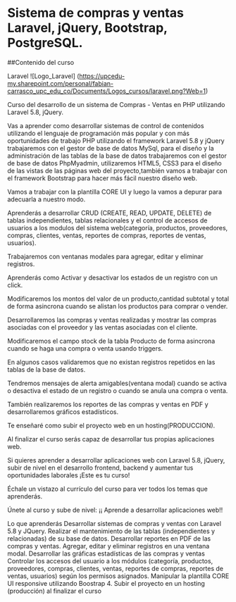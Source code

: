 # Sistema de compras y ventas Laravel, jQuery, Bootstrap, PostgreSQL.

##Contenido del curso

Laravel ![Logo_Laravel] (https://upcedu-my.sharepoint.com/personal/fabian-carrasco_upc_edu_co/Documents/Logos_cursos/laravel.png?Web=1)

Curso del desarrollo de un sistema de Compras - Ventas en PHP utilizando Laravel 5.8, jQuery.

Vas a aprender como desarrollar sistemas de control de contenidos  utilizando el lenguaje de programación más popular y con más  oportunidades de trabajo PHP utilizando el framework Laravel 5.8 y jQuery trabajaremos con el gestor de base de datos MySql, para el diseño y la administración de las tablas de la base de datos trabajaremos con el gestor de base de datos PhpMyadmin, utilizaremos HTML5, CSS3 para el diseño de las vistas de las páginas web del proyecto,también vamos a trabajar con el framework Bootstrap para hacer más fácil nuestro diseño web.


Vamos a trabajar con la plantilla CORE UI y luego la vamos a depurar para adecuarla a nuestro modo.



Aprenderás a desarrollar CRUD (CREATE, READ, UPDATE, DELETE) de tablas independientes, tablas relacionales y el control de accesos de usuarios a los modulos del sistema web(categoría, productos, proveedores, compras, clientes, ventas, reportes de compras, reportes de ventas, usuarios).



Trabajaremos con ventanas modales para agregar, editar y eliminar registros.



Aprenderás como Activar y desactivar los estados de un registro con un click.



Modificaremos los montos del valor de un producto,cantidad subtotal y total de forma asincrona cuando se alistan los productos para comprar o vender.

Desarrollaremos las compras y ventas realizadas y mostrar las compras asociadas con el proveedor y las ventas asociadas con el cliente.

Modificaremos el campo stock de la tabla Producto de forma asincrona cuando se haga una compra o venta usando triggers.

En algunos casos validaremos que no existan registros repetidos en las tablas de la base de datos.

 
Tendremos mensajes de alerta amigables(ventana modal) cuando se activa o desactiva el estado de un registro o cuando se anula una compra o venta.



También realizaremos los reportes de las compras y ventas en PDF  y desarrollaremos gráficos estadísticos.

Te enseñaré como subir el proyecto web en un hosting(PRODUCCION).



Al finalizar el curso serás capaz de desarrollar tus propias aplicaciones web.

Si quieres aprender a desarrollar aplicaciones web con Laravel 5.8, jQuery, subir de nivel en el desarrollo frontend, backend y aumentar tus oportunidades laborales ¡Este es tu curso!

Échale un vistazo al currículo del curso para ver todos los temas que aprenderás.

Únete al curso y sube de nivel: ¡¡ Aprende a desarrollar aplicaciones web!!

Lo que aprenderás
Desarrollar sistemas de compras y ventas con Laravel 5.8 y JQuery.
Realizar el mantenimiento de las tablas (independientes y relacionadas) de su base de datos.
Desarrollar reportes en PDF de las compras y ventas.
Agregar, editar y eliminar registros en una ventana modal.
Desarrollar las gráficas estadísticas de las compras y ventas
Controlar los accesos del usuario a los módulos (categoría, productos, proveedores, compras, clientes, ventas, reportes de compras, reportes de ventas, usuarios) según los permisos asignados.
Manipular la plantilla CORE UI responsive utilizando Boostrap 4.
Subir el proyecto en un hosting (producción) al finalizar el curso
